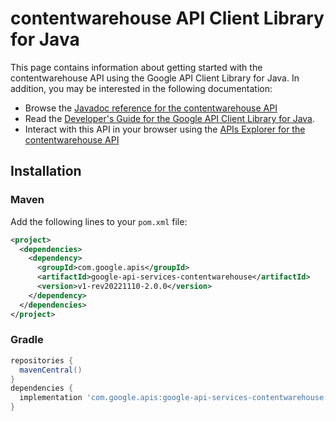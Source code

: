 # contentwarehouse API Client Library for Java



This page contains information about getting started with the contentwarehouse API
using the Google API Client Library for Java. In addition, you may be interested
in the following documentation:

* Browse the [Javadoc reference for the contentwarehouse API][javadoc]
* Read the [Developer's Guide for the Google API Client Library for Java][google-api-client].
* Interact with this API in your browser using the [APIs Explorer for the contentwarehouse API][api-explorer]

## Installation

### Maven

Add the following lines to your `pom.xml` file:

```xml
<project>
  <dependencies>
    <dependency>
      <groupId>com.google.apis</groupId>
      <artifactId>google-api-services-contentwarehouse</artifactId>
      <version>v1-rev20221110-2.0.0</version>
    </dependency>
  </dependencies>
</project>
```

### Gradle

```gradle
repositories {
  mavenCentral()
}
dependencies {
  implementation 'com.google.apis:google-api-services-contentwarehouse:v1-rev20221110-2.0.0'
}
```

[javadoc]: https://googleapis.dev/java/google-api-services-contentwarehouse/latest/index.html
[google-api-client]: https://github.com/googleapis/google-api-java-client/
[api-explorer]: https://developers.google.com/apis-explorer/#p/contentwarehouse/v1/
